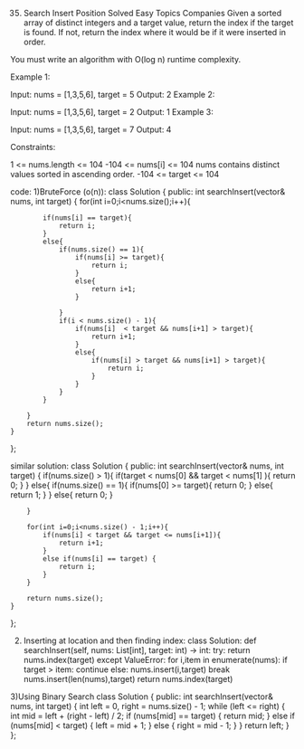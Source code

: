 35. Search Insert Position
Solved
Easy
Topics
Companies
Given a sorted array of distinct integers and a target value, return the index if the target is found. If not, return the index where it would be if it were inserted in order.

You must write an algorithm with O(log n) runtime complexity.

 

Example 1:

Input: nums = [1,3,5,6], target = 5
Output: 2
Example 2:

Input: nums = [1,3,5,6], target = 2
Output: 1
Example 3:

Input: nums = [1,3,5,6], target = 7
Output: 4
 

Constraints:

1 <= nums.length <= 104
-104 <= nums[i] <= 104
nums contains distinct values sorted in ascending order.
-104 <= target <= 104

code:
1)BruteForce (o(n)):
class Solution {
public:
    int searchInsert(vector<int>& nums, int target) {
        for(int i=0;i<nums.size();i++){
            
            if(nums[i] == target){
                return i;
            }
            else{
                if(nums.size() == 1){
                    if(nums[i] >= target){
                        return i;
                    }
                    else{
                        return i+1;
                    }

                }
                if(i < nums.size() - 1){
                    if(nums[i]  < target && nums[i+1] > target){
                        return i+1;
                    }
                    else{
                        if(nums[i] > target && nums[i+1] > target){
                            return i;
                        }
                    }
                }
            }
                
        }
        return nums.size();
    }
};

similar solution:
class Solution {
public:
    int searchInsert(vector<int>& nums, int target) {
        if(nums.size() > 1){
            if(target < nums[0] && target < nums[1] ){
            return 0;
            }
        }
        else{
            if(nums.size() == 1){
                if(nums[0] >= target){
                return 0;
                }
                else{
                    return 1;
                }
            }
            else{
                return 0;
            }
            
        }
        
        for(int i=0;i<nums.size() - 1;i++){
            if(nums[i] < target && target <= nums[i+1]){
                return i+1;
            } 
            else if(nums[i] == target) {
                return i;
            } 
        }

        return nums.size();
    }
};

2) Inserting at location and then finding index:
class Solution:
    def searchInsert(self, nums: List[int], target: int) -> int:
        try:
            return nums.index(target)
        except ValueError:
            for i,item in enumerate(nums):
                if target > item:
                    continue
                else:
                    nums.insert(i,target)
                    break   
            nums.insert(len(nums),target)
        return nums.index(target)    

3)Using Binary Search
class Solution {
public:
    int searchInsert(vector<int>& nums, int target) {
         int left = 0, right = nums.size() - 1;
        while (left <= right) {
            int mid = left + (right - left) / 2;
            if (nums[mid] == target) {
                return mid;
            } else if (nums[mid] < target) {
                left = mid + 1;
            } else {
                right = mid - 1;
            }
        }
        return left;
    }     
};        